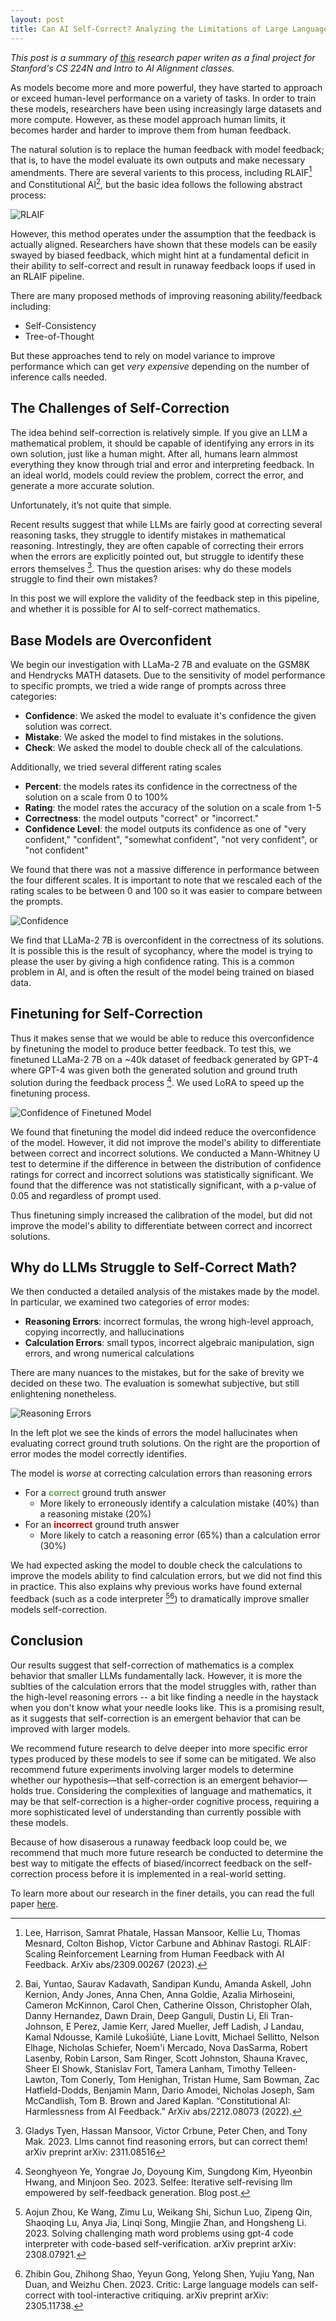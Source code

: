 ```yaml
---
layout: post
title: Can AI Self-Correct? Analyzing the Limitations of Large Language Models
---
```


_This post is a summary of [this](/writing/CS224N__Project_Final_Report.pdf) research paper writen as a final project for Stanford's CS 224N and Intro to AI Alignment classes._

As models become more and more powerful, they have started to approach or exceed human-level performance on a variety of tasks. In order to train these models, researchers have been using increasingly large datasets and more compute. However, as these model approach human limits, it becomes harder and harder to improve them from human feedback.
<!--more-->

The natural solution is to replace the human feedback with model feedback; that is, to have the model evaluate its own outputs and make necessary amendments. There are several varients to this process, including RLAIF[^0] and Constitutional AI[^3], but the basic idea follows the following abstract process:

![RLAIF](/assets/can_llms_self_correct/rlaif.png)

However, this method operates under the assumption that the feedback is actually aligned. Researchers have shown that these models can be easily swayed by biased feedback, which might hint at a fundamental deficit in their ability to self-correct and result in runaway feedback loops if used in an RLAIF pipeline. 

There are many proposed methods of improving reasoning ability/feedback including:
 - Self-Consistency
 - Tree-of-Thought

But these approaches tend to rely on model variance to improve performance which can get _very expensive_ depending on the number of inference calls needed.

<!-- The concept of self-correction, in particular, offers the potential for enhancing the fundamental reasoning abilities of Large Language Models (LLMs). -->

<!-- For years, artificial intelligence (AI) researchers have been refining a type of machine learning model known as large language models (LLMs). Their goal is to create AI that understands language at a human-like level, and in some respects, they have been astonishingly successful. These models can generate convincing text that appears almost human-crafted.  -->

<!-- However, while these models display intelligent behaviors, they also manifest unexpected and incorrect behaviors. They might produce responses that seem sensible at first glance but are fundamentally incorrect or nonsensical upon closer inspection. To address this issue, researchers have been exploring avenues to improve LLMs’ reasoning abilities. One promising method is self-correction, where a model evaluates its own outputs and makes necessary amendments.

In this post, we delve into the viability of self-correction in the domain of mathematics. In particular, we examine whether these AI models can detect errors in mathematical reasoning and calculation, and whether this ability can be improved with fine-tuning. -->

## The Challenges of Self-Correction

The idea behind self-correction is relatively simple. If you give an LLM a mathematical problem, it should be capable of identifying any errors in its own solution, just like a human might. After all, humans learn almmost everything they know through trial and error and interpreting feedback. In an ideal world, models could review the problem, correct the error, and generate a more accurate solution.

Unfortunately, it’s not quite that simple.

Recent results suggest that while LLMs are fairly good at correcting several reasoning tasks, they struggle to identify mistakes in mathematical reasoning. Intrestingly, they are often capable of correcting their errors when the errors are explicitly pointed out, but struggle to identify these errors themselves [^1]. Thus the question arises: why do these models struggle to find their own mistakes?

In this post we will explore the validity of the feedback step in this pipeline, and whether it is possible for AI to self-correct mathematics.

## Base Models are Overconfident

We begin our investigation with LLaMa-2 7B and evaluate on the GSM8K and Hendrycks MATH datasets. Due to the sensitivity of model performance to specific prompts, we tried a wide range of prompts across three categories:
 - **Confidence**: We asked the model to evaluate it's confidence the given solution was correct.
 - **Mistake**: We asked the model to find mistakes in the solutions.
 - **Check**: We asked the model to double check all of the calculations.

Additionally, we tried several different rating scales
 - **Percent**: the models rates its confidence in the correctness of the solution on a scale from 0 to 100%
 - **Rating**: the model rates the accuracy of the solution on a scale from 1-5
 - **Correctness**: the model outputs "correct" or "incorrect."
 - **Confidence Level**: the model outputs its confidence as one of "very confident," "confident", "somewhat confident", "not very confident", or "not confident"

We found that there was not a massive difference in performance between the four different scales. It is important to note that we rescaled each of the rating scales to be between 0 and 100 so it was easier to compare between the prompts. 

![Confidence](/assets/can_llms_self_correct/avg_conf_basemodel.png)

We find that LLaMa-2 7B is overconfident in the correctness of its solutions. It is possible this is the result of sycophancy, where the model is trying to please the user by giving a high confidence rating. This is a common problem in AI, and is often the result of the model being trained on biased data.

## Finetuning for Self-Correction
Thus it makes sense that we would be able to reduce this overconfidence by finetuning the model to produce better feedback. To test this, we finetuned LLaMa-2 7B on a ~40k dataset of feedback generated by GPT-4 where GPT-4 was given both the generated solution and ground truth solution during the feedback process [^2]. We used LoRA to speed up the finetuning process.

![Confidence of Finetuned Model](/assets/can_llms_self_correct/avg_conf_lora.png)

We found that finetuning the model did indeed reduce the overconfidence of the model. However, it did not improve the model's ability to differentiate between correct and incorrect solutions. We conducted a Mann-Whitney U test to determine if the difference in between the distribution of confidence ratings for correct and incorrect solutions was statistically significant. We found that the difference was not statistically significant, with a p-value of 0.05 and regardless of prompt used.

Thus finetuning simply increased the calibration of the model, but did not improve the model's ability to differentiate between correct and incorrect solutions.

## Why do LLMs Struggle to Self-Correct Math?

We then conducted a detailed analysis of the mistakes made by the model. In particular, we examined two categories of error modes:

 - **Reasoning Errors**: incorrect formulas, the wrong high-level approach, copying incorrectly, and hallucinations
 - **Calculation Errors**: small typos, incorrect algebraic manipulation, sign errors, and wrong numerical calculations

There are many nuances to the mistakes, but for the sake of brevity we decided on these two. The evaluation is somewhat subjective, but still enlightening nonetheless.

![Reasoning Errors](/assets/can_llms_self_correct/error_modes.png)

In the left plot we see the kinds of errors the model hallucinates when evaluating correct ground truth solutions. On the right are the proportion of error modes the model correctly identifies.

The model is _worse_ at correcting calculation errors than reasoning errors

 - For a **<span style="color: #6aa84f">correct</span>** ground truth answer
    - More likely to erroneously identify a calculation mistake (40%) than a reasoning mistake (20%)
 - For an **<span style="color: #cc0000">incorrect</span>** ground truth answer
    - More likely to catch a reasoning error (65%) than a calculation error (30%)

We had expected asking the model to double check the calculations to improve the models ability to find calculation errors, but we did not find this in practice. This also explains why previous works have found external feedback (such as a code interpreter [^5][^6]) to dramatically improve smaller models self-correction.

## Conclusion

Our results suggest that self-correction of mathematics is a complex behavior that smaller LLMs fundamentally lack. However, it is more the sublties of the calculation errors that the model struggles with, rather than the high-level reasoning errors -- a bit like finding a needle in the haystack when you don't know what your needle looks like. This is a promising result, as it suggests that self-correction is an emergent behavior that can be improved with larger models.

We recommend future research to delve deeper into more specific error types produced by these models to see if some can be mitigated. We also recommend future experiments involving larger models to determine whether our hypothesis—that self-correction is an emergent behavior—holds true. Considering the complexities of language and mathematics, it may be that self-correction is a higher-order cognitive process, requiring a more sophisticated level of understanding than currently possible with these models.

Because of how disaserous a runaway feedback loop could be, we recommend that much more future research be conducted to determine the best way to mitigate the effects of biased/incorrect feedback on the self-correction process before it is implemented in a real-world setting.

To learn more about our research in the finer details, you can read the full paper [here](/writing/CS224N__Project_Final_Report.pdf).

[^0]: Lee, Harrison, Samrat Phatale, Hassan Mansoor, Kellie Lu, Thomas Mesnard, Colton Bishop, Victor Carbune and Abhinav Rastogi. RLAIF: Scaling Reinforcement Learning from Human Feedback with AI Feedback. ArXiv abs/2309.00267 (2023).

[^3]: Bai, Yuntao, Saurav Kadavath, Sandipan Kundu, Amanda Askell, John Kernion, Andy Jones, Anna Chen, Anna Goldie, Azalia Mirhoseini, Cameron McKinnon, Carol Chen, Catherine Olsson, Christopher Olah, Danny Hernandez, Dawn Drain, Deep Ganguli, Dustin Li, Eli Tran-Johnson, E Perez, Jamie Kerr, Jared Mueller, Jeff Ladish, J Landau, Kamal Ndousse, Kamilė Lukošiūtė, Liane Lovitt, Michael Sellitto, Nelson Elhage, Nicholas Schiefer, Noem'i Mercado, Nova DasSarma, Robert Lasenby, Robin Larson, Sam Ringer, Scott Johnston, Shauna Kravec, Sheer El Showk, Stanislav Fort, Tamera Lanham, Timothy Telleen-Lawton, Tom Conerly, Tom Henighan, Tristan Hume, Sam Bowman, Zac Hatfield-Dodds, Benjamin Mann, Dario Amodei, Nicholas Joseph, Sam McCandlish, Tom B. Brown and Jared Kaplan. “Constitutional AI: Harmlessness from AI Feedback.” ArXiv abs/2212.08073 (2022).

[^1]: Gladys Tyen, Hassan Mansoor, Victor Crbune, Peter Chen, and Tony Mak. 2023. Llms cannot find reasoning errors, but can correct them! arXiv preprint arXiv: 2311.08516

[^2]: Seonghyeon Ye, Yongrae Jo, Doyoung Kim, Sungdong Kim, Hyeonbin Hwang, and Minjoon Seo. 2023. Selfee: Iterative self-revising llm empowered by self-feedback generation. Blog post.

[^5]: Aojun Zhou, Ke Wang, Zimu Lu, Weikang Shi, Sichun Luo, Zipeng Qin, Shaoqing Lu, Anya Jia, Linqi Song, Mingjie Zhan, and Hongsheng Li. 2023. Solving challenging math word problems using gpt-4 code interpreter with code-based self-verification. arXiv preprint arXiv: 2308.07921.

[^6]: Zhibin Gou, Zhihong Shao, Yeyun Gong, Yelong Shen, Yujiu Yang, Nan Duan, and Weizhu Chen. 2023. Critic: Large language models can self-correct with tool-interactive critiquing. arXiv preprint arXiv: 2305.11738.


<!-- Recent results suggest that LLMs struggle to identify mistakes independently. They are often capable of correcting their errors when the errors are explicitly pointed out, but struggle to identify these errors themselves. Moreover, these models can be easily swayed by feedback, which might hint at a fundamental deficit in their ability to self-correct. -->

<!-- The popular method of human feedback—where human quality assessments of AI outputs act as a reward signal to optimize model performance—has been effective in mitigating some of these issues. However, given the massive compute requirements for training powerful models and the cost of collecting human feedback, it’s not a sustainable solution. -->

<!-- To address this, researchers have been developing augmentation techniques to reduce the reasoning errors of AI models. One of the key techniques explored is self-correction. -->

<!-- ## Uncovering the Limitations

In our investigation, we found that smaller LLMs exhibit limitations in accurately assessing mathematical arguments. Fine-tuning for self-correction improved their self-calibration—in other words, curbing their overconfidence. However, it fell short in enhancing their ability to differentiate correct solutions from incorrect ones.

Through a detailed analysis of correct and incorrect solutions, we discovered that these models struggle to identify granular calculation mistakes such as carry errors and missing signs. They are, however, more adept at correcting high-level reasoning mistakes.

Performed on smaller AIs due to computational constraints, these findings indicate that self-correction appears to be a complex behavior that these models fundamentally lack.

## Where to next?

Our findings suggest the need for future research to delve deeper into more specific error types produced by these models to see if some can be mitigated.

We also recommend future experiments involving larger models to determine whether our hypothesis—that self-correction is an emergent behavior—holds true. Considering the complexities of language and mathematics, it may be that self-correction is a higher-order cognitive process, requiring a more sophisticated level of understanding than currently possible with these models.

In sum, the process of making AI systems capable of correcting their own mistakes is much more complex than we might have first imagined. The results of our research highlight the importance of further evaluation and improvement in the quest for self-correcting AI.

To learn more about our research in the finer details, you can read the full paper [here](). -->